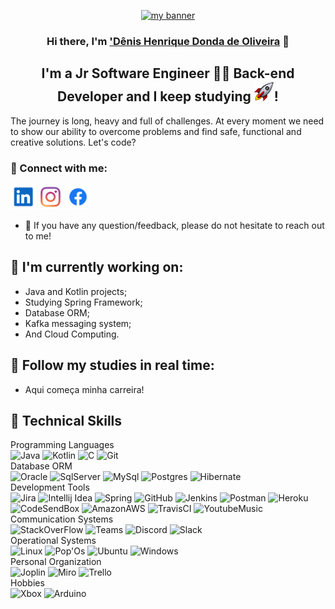 <p align="center"> 
    <a href="https://www.linkedin.com/in/d%C3%AAnis-henrique-donda-de-oliveira-b14758a6/" target="_blank" rel="noreferrer">
        <img src="images/dênis_donda.gif" alt="my banner"/>
    </a>
</p>

<h3 align="center">
    Hi there, I'm <a href="https://www.linkedin.com/in/d%C3%AAnis-henrique-donda-de-oliveira-b14758a6/" target="_blank" rel="noreferrer">'Dênis Henrique Donda de Oliveira</a> 👋
</h3>
<h2 align="center">
    I'm a Jr Software Engineer 🧑‍💻 Back-end Developer and I keep studying <img src="images/foguete.png" alt="Foguete"/>!
</h2>

The journey is long, heavy and full of challenges. At every moment we need to show our ability to overcome problems and find safe, functional and creative solutions. Let's code?

### 🤝 Connect with me:
 <a href="https://www.linkedin.com/in/d%C3%AAnis-henrique-donda-de-oliveira-b14758a6/"><img src="images/icon-linkedin.png" alt="Dênis Henrique | Linkedin" width="40px"/></a> 
 <a href="https://www.instagram.com/denishenriquedonda/"><img src="images/icon-instagram.png" alt="Dênis Henrique | Instagram" width="40px"/></a>
 <a href="https://www.facebook.com/denis.henrique.3956"><img src="images/icon-facebook.png" alt="Dênis Henrique | Facebook" width="40px"/></a>

- 💬 If you have any question/feedback, please do not hesitate to reach out to me!

## 🔭 I'm currently working on:

- Java and Kotlin projects;
- Studying Spring Framework;
- Database ORM;
- Kafka messaging system;
- And Cloud Computing.

## 🌱 Follow my studies in real time:

- Aqui começa minha carreira!

## 💼 Technical Skills

Programming Languages</br>
![Java](https://img.shields.io/badge/Java-ED8B00?style=for-the-badge&logo=openjdk&logoColor=white)
![Kotlin](https://img.shields.io/badge/Kotlin-0095D5?&style=for-the-badge&logo=kotlin&logoColor=white)
![C](https://img.shields.io/badge/C-00599C?style=for-the-badge&logo=c&logoColor=white)
![Git](https://img.shields.io/badge/git-%23F05033.svg?style=for-the-badge&logo=git&logoColor=white)
</br>Database ORM</br>
![Oracle](https://img.shields.io/badge/Oracle-F80000?style=for-the-badge&logo=Oracle&logoColor=white)
![SqlServer](https://img.shields.io/badge/Microsoft_SQL_Server-CC2927?style=for-the-badge&logo=microsoft-sql-server&logoColor=white)
![MySql](https://img.shields.io/badge/MySQL-005C84?style=for-the-badge&logo=mysql&logoColor=white)
![Postgres](https://img.shields.io/badge/postgres-%23316192.svg?style=for-the-badge&logo=postgresql&logoColor=white)
![Hibernate](https://img.shields.io/badge/Hibernate-59666C?style=for-the-badge&logo=Hibernate&logoColor=white)
</br>Development Tools</br>
![Jira](https://img.shields.io/badge/Jira-0052CC?style=for-the-badge&logo=Jira&logoColor=white)
![Intellij Idea](https://img.shields.io/badge/IntelliJ_IDEA-000000.svg?style=for-the-badge&logo=intellij-idea&logoColor=white)
![Spring](https://img.shields.io/badge/Spring-6DB33F?style=for-the-badge&logo=spring&logoColor=white)
![GitHub](https://img.shields.io/badge/github-%23121011.svg?style=for-the-badge&logo=github&logoColor=white)
![Jenkins](https://img.shields.io/badge/Jenkins-D24939?style=for-the-badge&logo=Jenkins&logoColor=white)
![Postman](https://img.shields.io/badge/Postman-FF6C37?style=for-the-badge&logo=postman&logoColor=white)
![Heroku](https://img.shields.io/badge/heroku-%23430098.svg?style=for-the-badge&logo=heroku&logoColor=white)
![CodeSendBox](https://img.shields.io/badge/Codesandbox-000000?style=for-the-badge&logo=CodeSandbox&logoColor=white)
![AmazonAWS](https://img.shields.io/badge/Amazon_AWS-FF9900?style=for-the-badge&logo=amazonaws&logoColor=white)
![TravisCI](https://img.shields.io/badge/travis_CI-3EAAAF?style=for-the-badge&logo=travisci&logoColor=white)
![YoutubeMusic](https://img.shields.io/badge/YouTube_Music-FF0000?style=for-the-badge&logo=youtube-music&logoColor=white)
</br>Communication Systems</br>
![StackOverFlow](https://aleen42.github.io/badges/src/stackoverflow.svg)
![Teams](https://img.shields.io/badge/Microsoft_Teams-6264A7?style=for-the-badge&logo=microsoft-teams&logoColor=white)
![Discord](https://img.shields.io/badge/Discord-7289DA?style=for-the-badge&logo=discord&logoColor=white)
![Slack](https://img.shields.io/badge/Slack-4A154B?style=for-the-badge&logo=slack&logoColor=white)
</br>Operational Systems</br>
![Linux](https://img.shields.io/badge/Linux-FCC624?style=for-the-badge&logo=linux&logoColor=black)
![Pop'Os](https://img.shields.io/badge/Pop!_OS-48B9C7?style=for-the-badge&logo=Pop!_OS&logoColor=white)
![Ubuntu](https://img.shields.io/badge/Ubuntu-E95420?style=for-the-badge&logo=ubuntu&logoColor=white)
![Windows](https://img.shields.io/badge/Windows-0078D6?style=for-the-badge&logo=windows&logoColor=white)
</br>Personal Organization</br>
![Joplin](https://img.shields.io/badge/Joplin-1071D3?style=for-the-badge&logo=joplin&logoColor=white)
![Miro](https://img.shields.io/badge/Miro-050038?style=for-the-badge&logo=Miro&logoColor=white)
![Trello](https://img.shields.io/badge/Trello-0052CC?style=for-the-badge&logo=trello&logoColor=white)
</br>Hobbies</br>
![Xbox](https://img.shields.io/badge/Xbox-107C10?style=for-the-badge&logo=xbox&logoColor=white)
![Arduino](https://img.shields.io/badge/Arduino_IDE-00979D?style=for-the-badge&logo=arduino&logoColor=white)
